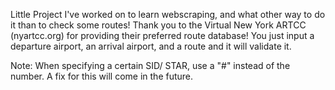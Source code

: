 Little Project I've worked on to learn webscraping, and what other way to do it than to check some routes!
Thank you to the Virtual New York ARTCC (nyartcc.org) for providing their preferred route database!
You just input a departure airport, an arrival airport, and a route and it will validate it.

Note: When specifying a certain SID/ STAR, use a "#" instead of the number. A fix for this will come in the future.